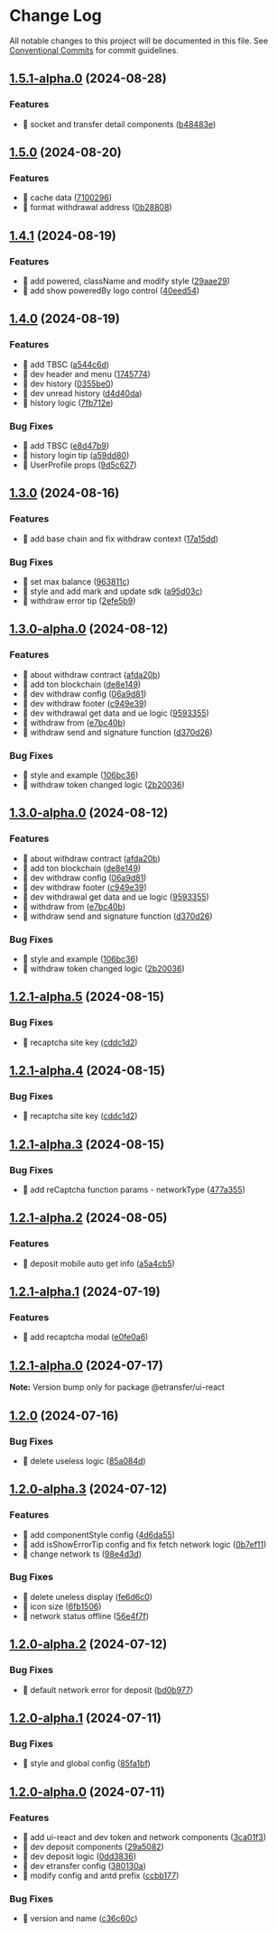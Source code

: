 # Change Log

All notable changes to this project will be documented in this file.
See [Conventional Commits](https://conventionalcommits.org) for commit guidelines.

## [1.5.1-alpha.0](https://github.com/ETransferProject/etransfer-toolkit/compare/v1.5.0...v1.5.1-alpha.0) (2024-08-28)

### Features

- 🎸 socket and transfer detail components ([b48483e](https://github.com/ETransferProject/etransfer-toolkit/commit/b48483e2d78495654ff9104ecc693747769deedc))

## [1.5.0](https://github.com/ETransferProject/etransfer-toolkit/compare/v1.4.1...v1.5.0) (2024-08-20)

### Features

- 🎸 cache data ([7100296](https://github.com/ETransferProject/etransfer-toolkit/commit/71002963ae4db8d53ece51cbfc3076df8e19bb2a))
- 🎸 format withdrawal address ([0b28808](https://github.com/ETransferProject/etransfer-toolkit/commit/0b28808d14056700d6588c176726a493f341dce8))

## [1.4.1](https://github.com/ETransferProject/etransfer-toolkit/compare/v1.4.0...v1.4.1) (2024-08-19)

### Features

- 🎸 add powered, className and modify style ([29aae29](https://github.com/ETransferProject/etransfer-toolkit/commit/29aae2955458d2837ea4c643b52d9ed5e7a3c205))
- 🎸 add show poweredBy logo control ([40eed54](https://github.com/ETransferProject/etransfer-toolkit/commit/40eed541ffb101fb193ce1a5a1475f0765e3bbaf))

## [1.4.0](https://github.com/ETransferProject/etransfer-toolkit/compare/v1.3.0...v1.4.0) (2024-08-19)

### Features

- 🎸 add TBSC ([a544c6d](https://github.com/ETransferProject/etransfer-toolkit/commit/a544c6dbc93175adfdf363a33d9f657afba7e9a9))
- 🎸 dev header and menu ([1745774](https://github.com/ETransferProject/etransfer-toolkit/commit/17457743e547297b177400c70803ce31f09f6809))
- 🎸 dev history ([0355be0](https://github.com/ETransferProject/etransfer-toolkit/commit/0355be05893dc74e3da291cf9f3fbae77d478e13))
- 🎸 dev unread history ([d4d40da](https://github.com/ETransferProject/etransfer-toolkit/commit/d4d40dad9e42ad39a3fb3e3eaea2479d60aa83ff))
- 🎸 history logic ([7fb712e](https://github.com/ETransferProject/etransfer-toolkit/commit/7fb712ea9e26dac9a08ea4c9b1649d15ec9b3b17))

### Bug Fixes

- 🐛 add TBSC ([e8d47b9](https://github.com/ETransferProject/etransfer-toolkit/commit/e8d47b95c2e2a21813c4c4b3b664b5474362945c))
- 🐛 history login tip ([a59dd80](https://github.com/ETransferProject/etransfer-toolkit/commit/a59dd80a7c94781d5da8627301e395a0e97144c2))
- 🐛 UserProfile props ([9d5c627](https://github.com/ETransferProject/etransfer-toolkit/commit/9d5c62759c557307f500948e95474c9978056d77))

## [1.3.0](https://github.com/ETransferProject/etransfer-toolkit/compare/v1.2.1-alpha.5...v1.3.0) (2024-08-16)

### Features

- 🎸 add base chain and fix withdraw context ([17a15dd](https://github.com/ETransferProject/etransfer-toolkit/commit/17a15dd6e73fff72f7a57f8abca343255dec0894))

### Bug Fixes

- 🐛 set max balance ([963811c](https://github.com/ETransferProject/etransfer-toolkit/commit/963811cd023140ffc81aa28f85a77d1b9aa97794))
- 🐛 style and add mark and update sdk ([a95d03c](https://github.com/ETransferProject/etransfer-toolkit/commit/a95d03cc044b413fcda3634efb4fb3fd83583f9c))
- 🐛 withdraw error tip ([2efe5b9](https://github.com/ETransferProject/etransfer-toolkit/commit/2efe5b98981733c4840b161b8cf9dfc1f10c38ce))

## [1.3.0-alpha.0](https://github.com/ETransferProject/etransfer-toolkit/compare/v1.2.1-alpha.2...v1.3.0-alpha.0) (2024-08-12)

### Features

- 🎸 about withdraw contract ([afda20b](https://github.com/ETransferProject/etransfer-toolkit/commit/afda20ba952e0f6223a3d30d8caa28457759915a))
- 🎸 add ton blockchain ([de8e149](https://github.com/ETransferProject/etransfer-toolkit/commit/de8e149d90e0192d44b2c1fec4fca716b04a8f56))
- 🎸 dev withdraw config ([06a9d81](https://github.com/ETransferProject/etransfer-toolkit/commit/06a9d8158d5bf6142c8cff05d44d925243a38ce6))
- 🎸 dev withdraw footer ([c949e39](https://github.com/ETransferProject/etransfer-toolkit/commit/c949e3926cdb2ea330074e50dc14c4b43e480a11))
- 🎸 dev withdrawal get data and ue logic ([9593355](https://github.com/ETransferProject/etransfer-toolkit/commit/9593355c020ca8cd2cc28f2917ecff306aca56c3))
- 🎸 withdraw from ([e7bc40b](https://github.com/ETransferProject/etransfer-toolkit/commit/e7bc40b02cc53e144dcf31ef836bc5ab6c7522b7))
- 🎸 withdraw send and signature function ([d370d26](https://github.com/ETransferProject/etransfer-toolkit/commit/d370d26ae743cef97a7bad1a24a0e2f72c481590))

### Bug Fixes

- 🐛 style and example ([106bc36](https://github.com/ETransferProject/etransfer-toolkit/commit/106bc3657449b3f8ff166956b30a7d1359136f09))
- 🐛 withdraw token changed logic ([2b20036](https://github.com/ETransferProject/etransfer-toolkit/commit/2b200364ca5126fd42f977da2d184151098d12ed))

## [1.3.0-alpha.0](https://github.com/ETransferProject/etransfer-toolkit/compare/v1.2.1-alpha.1...v1.3.0-alpha.0) (2024-08-12)

### Features

- 🎸 about withdraw contract ([afda20b](https://github.com/ETransferProject/etransfer-toolkit/commit/afda20ba952e0f6223a3d30d8caa28457759915a))
- 🎸 add ton blockchain ([de8e149](https://github.com/ETransferProject/etransfer-toolkit/commit/de8e149d90e0192d44b2c1fec4fca716b04a8f56))
- 🎸 dev withdraw config ([06a9d81](https://github.com/ETransferProject/etransfer-toolkit/commit/06a9d8158d5bf6142c8cff05d44d925243a38ce6))
- 🎸 dev withdraw footer ([c949e39](https://github.com/ETransferProject/etransfer-toolkit/commit/c949e3926cdb2ea330074e50dc14c4b43e480a11))
- 🎸 dev withdrawal get data and ue logic ([9593355](https://github.com/ETransferProject/etransfer-toolkit/commit/9593355c020ca8cd2cc28f2917ecff306aca56c3))
- 🎸 withdraw from ([e7bc40b](https://github.com/ETransferProject/etransfer-toolkit/commit/e7bc40b02cc53e144dcf31ef836bc5ab6c7522b7))
- 🎸 withdraw send and signature function ([d370d26](https://github.com/ETransferProject/etransfer-toolkit/commit/d370d26ae743cef97a7bad1a24a0e2f72c481590))

### Bug Fixes

- 🐛 style and example ([106bc36](https://github.com/ETransferProject/etransfer-toolkit/commit/106bc3657449b3f8ff166956b30a7d1359136f09))
- 🐛 withdraw token changed logic ([2b20036](https://github.com/ETransferProject/etransfer-toolkit/commit/2b200364ca5126fd42f977da2d184151098d12ed))

## [1.2.1-alpha.5](https://github.com/ETransferProject/etransfer-toolkit/compare/v1.2.1-alpha.3...v1.2.1-alpha.5) (2024-08-15)

### Bug Fixes

- 🐛 recaptcha site key ([cddc1d2](https://github.com/ETransferProject/etransfer-toolkit/commit/cddc1d213ddedc898ab9616f2d1893e300a3fd03))

## [1.2.1-alpha.4](https://github.com/ETransferProject/etransfer-toolkit/compare/v1.2.1-alpha.3...v1.2.1-alpha.4) (2024-08-15)

### Bug Fixes

- 🐛 recaptcha site key ([cddc1d2](https://github.com/ETransferProject/etransfer-toolkit/commit/cddc1d213ddedc898ab9616f2d1893e300a3fd03))

## [1.2.1-alpha.3](https://github.com/ETransferProject/etransfer-toolkit/compare/v1.2.1-alpha.2...v1.2.1-alpha.3) (2024-08-15)

### Bug Fixes

- 🐛 add reCaptcha function params - networkType ([477a355](https://github.com/ETransferProject/etransfer-toolkit/commit/477a355902b047ce61b676bb25d923d49a50625b))

## [1.2.1-alpha.2](https://github.com/ETransferProject/etransfer-toolkit/compare/v1.2.1-alpha.1...v1.2.1-alpha.2) (2024-08-05)

### Features

- 🎸 deposit mobile auto get info ([a5a4cb5](https://github.com/ETransferProject/etransfer-toolkit/commit/a5a4cb5111e2c80abc3eb2ed772082ba239d60ae))

## [1.2.1-alpha.1](https://github.com/ETransferProject/etransfer-toolkit/compare/v1.2.1-alpha.0...v1.2.1-alpha.1) (2024-07-19)

### Features

- 🎸 add recaptcha modal ([e0fe0a6](https://github.com/ETransferProject/etransfer-toolkit/commit/e0fe0a6683d95baf8ce6e1658d491fa892ac4ea8))

## [1.2.1-alpha.0](https://github.com/ETransferProject/etransfer-toolkit/compare/v1.2.0...v1.2.1-alpha.0) (2024-07-17)

**Note:** Version bump only for package @etransfer/ui-react

## [1.2.0](https://github.com/ETransferProject/etransfer-toolkit/compare/v1.2.0-alpha.3...v1.2.0) (2024-07-16)

### Bug Fixes

- 🐛 delete useless logic ([85a084d](https://github.com/ETransferProject/etransfer-toolkit/commit/85a084d0997ce05c454e648ec97e3c8d10895459))

## [1.2.0-alpha.3](https://github.com/ETransferProject/etransfer-toolkit/compare/v1.2.0-alpha.2...v1.2.0-alpha.3) (2024-07-12)

### Features

- 🎸 add componentStyle config ([4d6da55](https://github.com/ETransferProject/etransfer-toolkit/commit/4d6da55e02d4e2f4db9d82557c017aa1d1742d99))
- 🎸 add isShowErrorTip config and fix fetch network logic ([0b7ef11](https://github.com/ETransferProject/etransfer-toolkit/commit/0b7ef11ae64018baeabaa1e25e95d2a002aed274))
- 🎸 change network ts ([98e4d3d](https://github.com/ETransferProject/etransfer-toolkit/commit/98e4d3da56e740331aa8657dbdefa3a1e72b9dda))

### Bug Fixes

- 🐛 delete uneless display ([fe6d6c0](https://github.com/ETransferProject/etransfer-toolkit/commit/fe6d6c08c99b798e137d418202dfdf5b396c1525))
- 🐛 icon size ([6fb1506](https://github.com/ETransferProject/etransfer-toolkit/commit/6fb150670e93c9e355d1485dbc68fa374236eb91))
- 🐛 network status offline ([56e4f7f](https://github.com/ETransferProject/etransfer-toolkit/commit/56e4f7f7a98bc8a4de6be468589d9b5728e6ac9e))

## [1.2.0-alpha.2](https://github.com/ETransferProject/etransfer-toolkit/compare/v1.2.0-alpha.1...v1.2.0-alpha.2) (2024-07-12)

### Bug Fixes

- 🐛 default network error for deposit ([bd0b977](https://github.com/ETransferProject/etransfer-toolkit/commit/bd0b9773ddab35c04fca4f5cbdc993cc6ed96615))

## [1.2.0-alpha.1](https://github.com/ETransferProject/etransfer-toolkit/compare/v1.2.0-alpha.0...v1.2.0-alpha.1) (2024-07-11)

### Bug Fixes

- 🐛 style and global config ([85fa1bf](https://github.com/ETransferProject/etransfer-toolkit/commit/85fa1bfe7c9838821183d33a5c8cf87152fa2ff2))

## [1.2.0-alpha.0](https://github.com/ETransferProject/etransfer-toolkit/compare/v1.1.0-alpha.0...v1.2.0-alpha.0) (2024-07-11)

### Features

- 🎸 add ui-react and dev token and network components ([3ca01f3](https://github.com/ETransferProject/etransfer-toolkit/commit/3ca01f3c2b143ec37493def397db832cb131a122))
- 🎸 dev deposit components ([29a5082](https://github.com/ETransferProject/etransfer-toolkit/commit/29a50826a1878c29ade3bdd48c4645053fe2319a))
- 🎸 dev deposit logic ([0dd3836](https://github.com/ETransferProject/etransfer-toolkit/commit/0dd3836a5e6f79f9fa1adbe85e646b65d8a89413))
- 🎸 dev etransfer config ([380130a](https://github.com/ETransferProject/etransfer-toolkit/commit/380130afab28e8c86bd8400011951afe7d8b5026))
- 🎸 modify config and antd prefix ([ccbb177](https://github.com/ETransferProject/etransfer-toolkit/commit/ccbb177ce52f5caa57b50cf73d23c7cbf83dfb3b))

### Bug Fixes

- 🐛 version and name ([c36c60c](https://github.com/ETransferProject/etransfer-toolkit/commit/c36c60c8f553b213e914249b09d5074cd88bc6ab))
